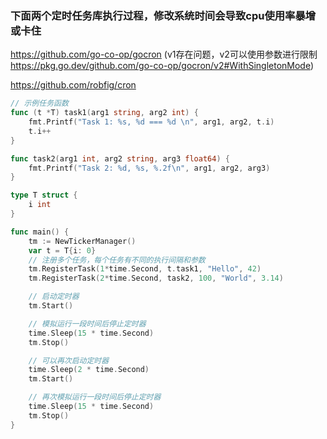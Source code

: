 ### 下面两个定时任务库执行过程，修改系统时间会导致cpu使用率暴增或卡住
https://github.com/go-co-op/gocron (v1存在问题，v2可以使用参数进行限制 https://pkg.go.dev/github.com/go-co-op/gocron/v2#WithSingletonMode)

https://github.com/robfig/cron


```go
// 示例任务函数
func (t *T) task1(arg1 string, arg2 int) {
	fmt.Printf("Task 1: %s, %d === %d \n", arg1, arg2, t.i)
	t.i++
}

func task2(arg1 int, arg2 string, arg3 float64) {
	fmt.Printf("Task 2: %d, %s, %.2f\n", arg1, arg2, arg3)
}

type T struct {
	i int
}

func main() {
	tm := NewTickerManager()
	var t = T{i: 0}
	// 注册多个任务，每个任务有不同的执行间隔和参数
	tm.RegisterTask(1*time.Second, t.task1, "Hello", 42)
	tm.RegisterTask(2*time.Second, task2, 100, "World", 3.14)

	// 启动定时器
	tm.Start()

	// 模拟运行一段时间后停止定时器
	time.Sleep(15 * time.Second)
	tm.Stop()

	// 可以再次启动定时器
	time.Sleep(2 * time.Second)
	tm.Start()

	// 再次模拟运行一段时间后停止定时器
	time.Sleep(15 * time.Second)
	tm.Stop()
}
```
